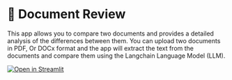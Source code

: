# 🎈 Document Review

This app allows you to compare two documents and provides a detailed analysis of the differences between them. You can upload two documents in PDF, Or DOCx 
format and the app will extract the text from the documents and compare them using the Langchain Language Model (LLM).

[![Open in Streamlit](https://static.streamlit.io/badges/streamlit_badge_black_white.svg)](https://document-review.streamlit.app/)


